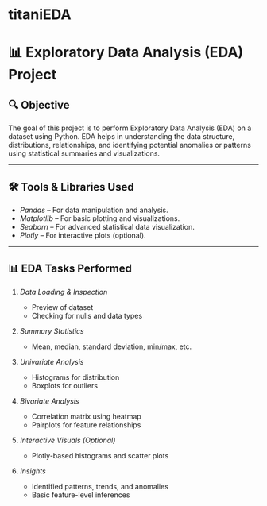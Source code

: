 # titaniEDA

# 📊 Exploratory Data Analysis (EDA) Project

## 🔍 Objective
The goal of this project is to perform Exploratory Data Analysis (EDA) on a dataset using Python. EDA helps in understanding the data structure, distributions, relationships, and identifying potential anomalies or patterns using statistical summaries and visualizations.

---

## 🛠 Tools & Libraries Used
- *Pandas* – For data manipulation and analysis.
- *Matplotlib* – For basic plotting and visualizations.
- *Seaborn* – For advanced statistical data visualization.
- *Plotly* – For interactive plots (optional).

---


## 📊 EDA Tasks Performed
1. *Data Loading & Inspection*
   - Preview of dataset
   - Checking for nulls and data types

2. *Summary Statistics*
   - Mean, median, standard deviation, min/max, etc.

3. *Univariate Analysis*
   - Histograms for distribution
   - Boxplots for outliers

4. *Bivariate Analysis*
   - Correlation matrix using heatmap
   - Pairplots for feature relationships

5. *Interactive Visuals (Optional)*
   - Plotly-based histograms and scatter plots

6. *Insights*
   - Identified patterns, trends, and anomalies
   - Basic feature-level inferences
